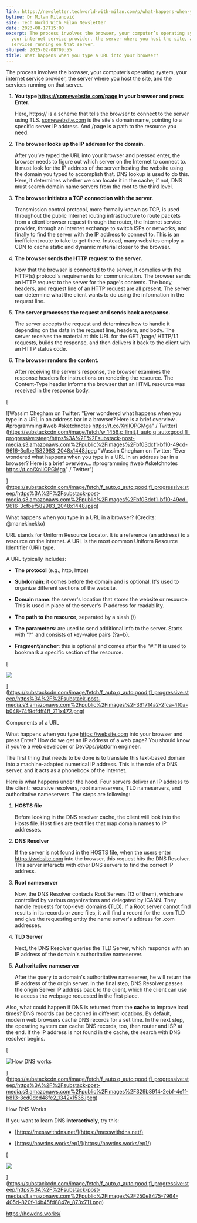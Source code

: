```yaml
---
link: https://newsletter.techworld-with-milan.com/p/what-happens-when-you-type-a-url
byline: Dr Milan Milanović
site: Tech World With Milan Newsletter
date: 2023-08-17T15:00
excerpt: The process involves the browser, your computer’s operating system,
  your internet service provider, the server where you host the site, and the
  services running on that server.
slurped: 2025-02-08T09:55
title: What happens when you type a URL into your browser?
---
```


The process involves the browser, your computer’s operating system, your internet service provider, the server where you host the site, and the services running on that server.

1. **You type https://somewebsite.com/page in your browser and press Enter.**
    
    Here, https:// is a scheme that tells the browser to connect to the server using TLS. [somewebsite.com](http://somewebsite.com/) is the site's domain name, pointing to a specific server IP address. And /page is a path to the resource you need.
    
2. **The browser looks up the IP address for the domain.**
    
    After you’ve typed the URL into your browser and pressed enter, the browser needs to figure out which server on the Internet to connect to. It must look for the IP address of the server hosting the website using the domain you typed to accomplish that. DNS lookup is used to do this. Here, it determines whether we can locate it in the cache; if not, DNS must search domain name servers from the root to the third level.
    
3. **The browser initiates a TCP connection with the server.**
    
    Transmission control protocol, more formally known as TCP, is used throughout the public Internet routing infrastructure to route packets from a client browser request through the router, the Internet service provider, through an Internet exchange to switch ISPs or networks, and finally to find the server with the IP address to connect to. This is an inefficient route to take to get there. Instead, many websites employ a CDN to cache static and dynamic material closer to the browser.
    
4. **The browser sends the HTTP request to the server.**
    
    Now that the browser is connected to the server, it complies with the HTTP(s) protocol's requirements for communication. The browser sends an HTTP request to the server for the page's contents. The body, headers, and request line of an HTTP request are all present. The server can determine what the client wants to do using the information in the request line.
    
5. **The server processes the request and sends back a response.**
    
    The server accepts the request and determines how to handle it depending on the data in the request line, headers, and body. The server receives the material at this URL for the GET /page/ HTTP/1.1 requests, builds the response, and then delivers it back to the client with an HTTP status code.
    
6. **The browser renders the content.**
    
    After receiving the server's response, the browser examines the response headers for instructions on rendering the resource. The Content-Type header informs the browser that an HTML resource was received in the response body.
    

[

![Wassim Chegham on Twitter: "Ever wondered what happens when you type in a  URL in an address bar in a browser? Here is a brief overview...  #programming #web #sketchnotes https://t.co/XnIIOPGMga" / Twitter](https://substackcdn.com/image/fetch/w_1456,c_limit,f_auto,q_auto:good,fl_progressive:steep/https%3A%2F%2Fsubstack-post-media.s3.amazonaws.com%2Fpublic%2Fimages%2Fbf03dcf1-bf10-49cd-9616-3cfbef582983_2048x1448.jpeg "Wassim Chegham on Twitter: "Ever wondered what happens when you type in a  URL in an address bar in a browser? Here is a brief overview...  #programming #web #sketchnotes https://t.co/XnIIOPGMga" / Twitter")

](https://substackcdn.com/image/fetch/f_auto,q_auto:good,fl_progressive:steep/https%3A%2F%2Fsubstack-post-media.s3.amazonaws.com%2Fpublic%2Fimages%2Fbf03dcf1-bf10-49cd-9616-3cfbef582983_2048x1448.jpeg)

What happens when you type in a URL in a browser? (Credits: @manekinekko)

URL stands for Uniform Resource Locator. It is a reference (an address) to a resource on the internet. A URL is the most common Uniform Resource Identifier (URI) type.

A URL typically includes:

- **The protocol** (e.g., http, https)
    
- **Subdomain**: it comes before the domain and is optional. It's used to organize different sections of the website.
    
- **Domain name**: the server's location that stores the website or resource. This is used in place of the server's IP address for readability.
    
- **The path to the resource**, separated by a slash (/)
    
- **The parameters**: are used to send additional info to the server. Starts with "?" and consists of key-value pairs (?a=b).
    
- **Fragment/anchor**: this is optional and comes after the "#." It is used to bookmark a specific section of the resource.
    

[

![](https://substackcdn.com/image/fetch/w_1456,c_limit,f_auto,q_auto:good,fl_progressive:steep/https%3A%2F%2Fsubstack-post-media.s3.amazonaws.com%2Fpublic%2Fimages%2F361714a2-2fca-4f0a-b048-74f9dfdff4ff_711x472.png)

](https://substackcdn.com/image/fetch/f_auto,q_auto:good,fl_progressive:steep/https%3A%2F%2Fsubstack-post-media.s3.amazonaws.com%2Fpublic%2Fimages%2F361714a2-2fca-4f0a-b048-74f9dfdff4ff_711x472.png)

Components of a URL

What happens when you type https://website.com into your browser and press Enter? How do we get an IP address of a web page? You should know if you're a web developer or DevOps/platform engineer.

The first thing that needs to be done is to translate this text-based domain into a machine-adapted numerical IP address. This is the role of a DNS server, and it acts as a phonebook of the Internet.

Here is what happens under the hood. Four servers deliver an IP address to the client: recursive resolvers, root nameservers, TLD nameservers, and authoritative nameservers. The steps are following:

1. **HOSTS file**
    
    Before looking in the DNS resolver cache, the client will look into the Hosts file. Host files are text files that map domain names to IP addresses.
    
2. **DNS Resolver**  
    
    If the server is not found in the HOSTS file, when the users enter https://website.com into the browser, this request hits the DNS Resolver. This server interacts with other DNS servers to find the correct IP address.
    
3. **Root nameserver**
    
    Now, the DNS Resolver contacts Root Servers (13 of them), which are controlled by various organizations and delegated by ICANN. They handle requests for top-level domains (TLD). If a Root server cannot find results in its records or zone files, it will find a record for the .com TLD and give the requesting entity the name server's address for .com addresses.
    
4. **TLD Server**
    
    Next, the DNS Resolver queries the TLD Server, which responds with an IP address of the domain's authoritative nameserver.
    
5. **Authoritative nameserver**
    
    After the query to a domain's authoritative nameserver, he will return the IP address of the origin server. In the final step, DNS Resolver passes the origin Server IP address back to the client, which the client can use to access the webpage requested in the first place.
    

Also, what could happen if DNS is returned from the **cache** to improve load times? DNS records can be cached in different locations. By default, modern web browsers cache DNS records for a set time. In the next step, the operating system can cache DNS records, too, then router and ISP at the end. If the IP address is not found in the cache, the search with DNS resolver begins.

[

![How DNS works](https://substackcdn.com/image/fetch/w_1456,c_limit,f_auto,q_auto:good,fl_progressive:steep/https%3A%2F%2Fsubstack-post-media.s3.amazonaws.com%2Fpublic%2Fimages%2F329b8914-2ebf-4e1f-b813-3cd0dcd48fe2_1342x1536.jpeg "How DNS works")

](https://substackcdn.com/image/fetch/f_auto,q_auto:good,fl_progressive:steep/https%3A%2F%2Fsubstack-post-media.s3.amazonaws.com%2Fpublic%2Fimages%2F329b8914-2ebf-4e1f-b813-3cd0dcd48fe2_1342x1536.jpeg)

How DNS Works

If you want to learn DNS **interactively**, try this:

- [https://messwithdns.net/](https://messwithdns.net/)
    
- [https://howdns.works/ep1/](https://howdns.works/ep1/)
    

[

![](https://substackcdn.com/image/fetch/w_1456,c_limit,f_auto,q_auto:good,fl_progressive:steep/https%3A%2F%2Fsubstack-post-media.s3.amazonaws.com%2Fpublic%2Fimages%2F250e8475-7964-405d-820f-14b45fd8847e_873x711.png)

](https://substackcdn.com/image/fetch/f_auto,q_auto:good,fl_progressive:steep/https%3A%2F%2Fsubstack-post-media.s3.amazonaws.com%2Fpublic%2Fimages%2F250e8475-7964-405d-820f-14b45fd8847e_873x711.png)

https://howdns.works/

